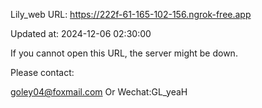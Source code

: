 Lily_web URL: https://222f-61-165-102-156.ngrok-free.app

Updated at: 2024-12-06 02:30:00

If you cannot open this URL, the server might be down.

Please contact: 

goley04@foxmail.com Or Wechat:GL_yeaH